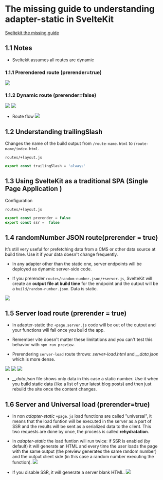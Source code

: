 # The missing guide to understanding adapter-static in SvelteKit

[Sveltekit the missing guide](https://khromov.se/the-missing-guide-to-understanding-adapter-static-in-sveltekit/)

## 1.1 Notes
- Sveltekit assumes all routes are dynamic
### 1.1.1 Prerendered route (prerender=true)
![](/images/prerender-route.png)

### 1.1.2 Dynamic route (prerender=false)
![](/images/dynamic-route-tree.png)
![](/images/dynamic-route-deploy.png)

- Route flow
![](/images/route-flow.png)


## 1.2  Understanding trailingSlash
Changes the name of the build output from `/route-name.html` to /`route-name/index.html`.

`routes/+layout.js`
```js
export const trailingSlash = 'always'
```

## 1.3 Using SvelteKit as a traditional SPA (Single Page Application )
Configuration

`routes/+layout.js`
```js
export const prerender = false
export const ssr =  false
```

## 1.4 randomNumber JSON route(prerender = true)
It’s still very useful for prefetching data from a CMS or other data source at build time. Use it if your data doesn't change frequently.

- In any adapter other than the static one, server endpoints will be deployed as dynamic server-side code.

- If you prerender `routes/random-number.json/+server.js`, SvelteKit will create an **output file at build time** for the endpoint and the output will be a `build/random-number.json`. Data is static.

![](/images/randomNumberJSON-route.png)

## 1.5 Server load route (prerender = true)

- In adapter-static the `+page.server.js` code will be out of the output and your functions will fail once you build the app.

- Remember vite doesn't matter these limitations and you can't test this behavior with `npm run preview`.

- Prerendering `server-load` route throws: *server-load.html* and *__data.json* which is more dense.

![](/images/server-load-data.png)
![](/images/server-load-tree.png)
![](/images/server-load.gif)

- *__data.json* file shows only data in this case a static number. Use it when you build static data (like a list of your latest blog posts) and then just rebuild the site once the content changes.

## 1.6 Server and Universal load (prerender=true)

- In non *adapter-static* `+page.js` load functions are called "universal", it means that the load funtion will be executed in the server as a part of SSR and the results will be sent as a serialized data to the client. This two requests are done by once, the process is called **rehydratation**.

- In *adapter-static* the load funtion will run twice: if SSR is enabled (by default) it will generate an HTML and every time the user loads the page with the same output (the preview generates the same random number) and the output client side (in this case a random number executing the function).
![](/images/universal-ssr-enabled.gif)

- If you disable SSR, it will generate a server blank HTML.
![](/images/universal-ssr-disabled.gif)




